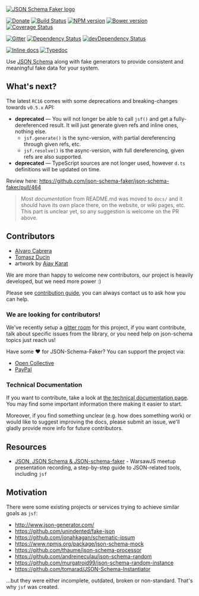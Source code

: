 
[![JSON Schema Faker logo](logo/JSF_logo.png)](https://github.com/json-schema-faker/json-schema-faker)

[![Donate](https://img.shields.io/badge/Donate-PayPal-green.svg)](https://www.paypal.com/cgi-bin/webscr?cmd=_s-xclick&hosted_button_id=8MXLRJ7QQXGYY)
[![Build Status](https://travis-ci.org/json-schema-faker/json-schema-faker.svg?branch=master)](https://travis-ci.org/json-schema-faker/json-schema-faker)
[![NPM version](https://badge.fury.io/js/json-schema-faker.svg)](http://badge.fury.io/js/json-schema-faker)
[![Bower version](https://badge.fury.io/bo/json-schema-faker.svg)](https://badge.fury.io/bo/json-schema-faker)
[![Coverage Status](https://codecov.io/github/json-schema-faker/json-schema-faker/coverage.svg?branch=master)](https://codecov.io/github/json-schema-faker/json-schema-faker?branch=master)

[![Gitter](https://badges.gitter.im/Join%20Chat.svg)](https://gitter.im/json-schema-faker/Lobby)
[![Dependency Status](https://david-dm.org/json-schema-faker/json-schema-faker/status.svg)](https://david-dm.org/json-schema-faker/json-schema-faker)
[![devDependency Status](https://david-dm.org/json-schema-faker/json-schema-faker/dev-status.svg)](https://david-dm.org/json-schema-faker/json-schema-faker#info=devDependencies)

[![Inline docs](http://inch-ci.org/github/json-schema-faker/json-schema-faker.svg?branch=master)](http://inch-ci.org/github/json-schema-faker/json-schema-faker)
[![Typedoc](https://img.shields.io/badge/typedoc-provided-blue.svg)](http://json-schema-faker.github.io/json-schema-faker/)

Use [JSON Schema](http://json-schema.org/draft-04/json-schema-core.html) along with fake generators to provide consistent and meaningful fake data for your system.

## What's next?

The latest `RC16` comes with some deprecations and breaking-changes towards `v0.5.x` API:

- **deprecated** &mdash; You will not longer be able to call `jsf()` and get a fully-dereferenced result. It will just generate given refs and inline ones, nothing else.
  - `jsf.generate()` is the sync-version, with partial dereferencing through given refs, etc.
  - `jsf.resolve()` is the async-version, with full dereferencing, given refs are also supported.
- **deprecated** &mdash; TypeScript sources are not longer used, however `d.ts` definitions will be updated on time.

Review here: https://github.com/json-schema-faker/json-schema-faker/pull/464

> Most _documentation_ from README.md was moved to `docs/` and it should have its own place there, on the website, or wiki pages, etc. This part is unclear yet, so any suggestion is welcome on the PR above.

## Contributors

* [Alvaro Cabrera](https://twitter.com/pateketrueke)
* [Tomasz Ducin](https://twitter.com/tomasz_ducin)
* artwork by [Ajay Karat](http://www.devilsgarage.com/)

We are more than happy to welcome new contributors, our project is heavily developed, but we need more power :)

Please see [contribution guide](.github/CONTRIBUTING.md), you can always contact us to ask how you can help.

### We are looking for **contributors**!

We've recently setup a [gitter room](https://gitter.im/json-schema-faker) for this project, if you want contribute, talk about specific issues from the library, or you need help on json-schema topics just reach us!

Have some ❤ for JSON-Schema-Faker? You can support the project via:

- [Open Collective](https://opencollective.com/json-schema-faker/donate)
- [PayPal](https://www.paypal.com/cgi-bin/webscr?cmd=_s-xclick&hosted_button_id=8MXLRJ7QQXGYY)

### Technical Documentation

If you want to contribute, take a look at [the technical documentation page](docs/). You may find some important information there making it easier to start.

Moreover, if you find something unclear (e.g. how does something work) or would like to suggest improving the docs, please submit an issue, we'll gladly provide more info for future contributors.

## Resources

* [JSON, JSON Schema & JSON-schema-faker](https://www.youtube.com/watch?v=TkqiUG3j_Xw) - WarsawJS meetup presentation recording, a step-by-step guide to JSON-related tools, including `jsf`

## Motivation

There were some existing projects or services trying to achieve similar goals as `jsf`:

- http://www.json-generator.com/
- https://github.com/unindented/fake-json
- https://github.com/jonahkagan/schematic-ipsum
- https://www.npmjs.org/package/json-schema-mock
- https://github.com/thaume/json-schema-processor
- https://github.com/andreineculau/json-schema-random
- https://github.com/murgatroid99/json-schema-random-instance
- https://github.com/tomarad/JSON-Schema-Instantiator

...but they were either incomplete, outdated, broken or non-standard. That's why `jsf` was created.
